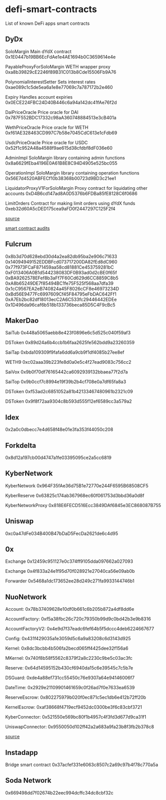 # defi-smart-contracts
List of known DeFi apps smart contracts 

## DyDx 

SoloMargin	Main dYdX contract	0x1E0447b19BB6EcFdAe1e4AE1694b0C3659614e4e

PayableProxyForSoloMargin	WETH wrapper proxy	0xa8b39829cE2246f89B31C013b8Cde15506Fb9A76

PolynomialInterestSetter	Sets interest rates	0xae089c1c5de5ea6a1e8e77069c7a787172b2e460

Expiry	Handles account expiries	0x0ECE224FBC24D40B446c6a94a142dc41fAe76f2d

DaiPriceOracle	Price oracle for DAI	0x787F552BDC17332c98aA360748884513e3cB401a

WethPriceOracle	Price oracle for WETH	0xf61AE328463CD997C7b58e7045CdC613e1cFdb69

UsdcPriceOracle	Price oracle for USDC	0x52f1c952A48a4588f9ae615d38cfdbf8dF036e60

AdminImpl	SoloMargin library containing admin functions	0x8a6629fEba4196E0A61B8E8C94D4905e525bc055

OperationImpl	SoloMargin library containing operation functions	0x56E7d4520ABFECf10b38368b00723d9BD3c21ee1

LiquidatorProxyV1ForSoloMargin	Proxy contract for liquidating other accounts	0xD4B6cd147ad8A0D5376b6FDBa85fE8128C6f0686

LimitOrders	Contract for making limit orders using dYdX funds	0xeb32d60A5cDED175cea9aFD0f2447297C125F2f4

[source](https://docs.dydx.exchange/#/contracts)

[smart contract audits](https://help.dydx.exchange/en/articles/2906504-how-can-i-trust-that-my-funds-are-safe) 

## Fulcrum 

0x8b3d70d628ebd30d4a2ea82db95ba2e906c71633
0x14094949152EDDBFcd073717200DA82fEd8dC960
0x77f973FCaF871459aa58cd81881Ce453759281bC
0xF013406A0B1d544238083DF0B93ad0d2cBE0f65f
0xBA9262578EFef8b3aFf7F60Cd629d6CC8859C8b5
0xA8b65249DE7f85494BC1fe75F525f568aa7dfa39
0x1cC9567EA2eB740824a45F8026cCF8e46973234D
0xBd56E9477Fc6997609Cf45F84795eFbDAC642Ff1
0xA7Eb2bc82df18013ecC2A6C533fc29446442EDEe
0x1D496da96caf6b518b133736beca85D5C4F9cBc5

## MakerDao 

SaiTub
0x448a5065aebb8e423f0896e6c5d525c040f59af3

DSToken
0x89d24a6b4ccb1b6faa2625fe562bdd9a23260359

SaiTap
0xbda109309f9fafa6dd6a9cb9f1df4085b27ee8ef

WETH9
0xc02aaa39b223fe8d0a0e5c4f27ead9083c756cc2

SaiVox
0x9b0f70df76165442ca6092939132bbaea77f2d7a

SaiTop
0x9b0ccf7c8994e19f39b2b4cf708e0a7df65fa8a3

DSToken
0xf53ad2c6851052a81b42133467480961b2321c09

DSToken
0x9f8f72aa9304c8b593d555f12ef6589cc3a579a2 

## Idex 
0x2a0c0dbecc7e4d658f48e01e3fa353f44050c208 

## Forkdelta 

0x8d12a197cb00d4747a1fe03395095ce2a5cc6819 

## KyberNetwork 

KyberNetwork
0x964F35fAe36d75B1e72770e244F6595B68508CF5

KyberReserve
0x63825c174ab367968ec60f061753d3bbd36a0d8f

KyberNetworkProxy
0x818E6FECD516Ecc3849DAf6845e3EC868087B755

## Uniswap 

0xc0a47dFe034B400B47bDaD5FecDa2621de6c4d95
 
## 0x

Exchange
0x12459c951127e0c374ff9105dda097662a027093

Exchange
0x4f833a24e1f95d70f028921e27040ca56e09ab0b

Forwarder
0x5468a1dc173652ee28d249c271fa9933144746b1 

## NuoNetwork 

Account: 0x78b37409628e10df0b661c6b205b872a4df8dd6e

AccountFactory: 0xf5a38fbc26c720c79350b99d9c0bd42b3e9b8316

AccountFactoryV2: 0x4e9d7f37eadc6fef64b5f5dccc4deb6224667677

Config: 0x431f429035a1e3059d5c6a9a83208c6d3143d925

Kernel: 0x8dc3bcbb4b506fa2becd065ff4425dee32f156a6

MKernel: 0x740f8b58f5562c8379f2a8c2230c9be5c03ac3fc

Reserve: 0x64d14595152b430cf6940da15c6e39545c7c5b7e

DSGuard: 0xde4a88ef731cc55450c76e9307a64e94146006f7

DateTime: 0x2929e21109901461659c0f26ad7f0e7633ea6539

ReserveEscrow: 0x802275979b020f0ec871c5ec1db6e412b72ff20b

KernelEscrow: 0xaf38668f4719ecf9452dc0300be3f6c83cbf3721

KyberConnector: 0x521550e569bc80f1b4957c4f3fd3d677d9ca31f1

UniswapConnector: 0x9550050d102ff42a2a683a9fa23b8f3fb2b378c8

[source](https://github.com/NuoNetwork/nuo-audited-contracts)

## Instadapp 

Bridge smart contract 0x37acfef331e6063c8507c2a69c97b4f78c770a5a

## Soda Network

0x669498dd7f02674b22eec994dcffc34dc8cbf32c
